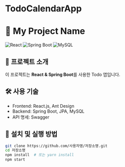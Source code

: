 # TodoCalendarApp

# 📝 My Project Name

![React](https://img.shields.io/badge/React-18.0-blue?logo=react)
![Spring Boot](https://img.shields.io/badge/Spring%20Boot-3.0-green?logo=springboot)
![MySQL](https://img.shields.io/badge/MySQL-8.0-orange?logo=mysql)

## 🚀 프로젝트 소개
이 프로젝트는 **React & Spring Boot**를 사용한 Todo 앱입니다.

## 🛠️ 사용 기술
- Frontend: React.js, Ant Design
- Backend: Spring Boot, JPA, MySQL
- API 명세: Swagger

## 🔧 설치 및 실행 방법
```sh
git clone https://github.com/사용자명/저장소명.git
cd 저장소명
npm install  # 또는 yarn install
npm start
